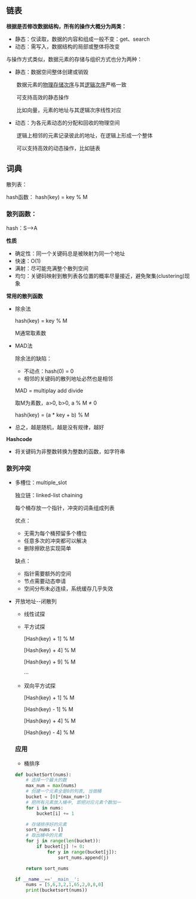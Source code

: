 ## 链表

**根据是否修改数据结构，所有的操作大概分为两类：**

- 静态：仅读取，数据的内容和组成一般不变：get、search
- 动态：需写入，数据结构的局部或整体将改变

与操作方式类似，数据元素的存储与组织方式也分为两种：

- 静态：数据空间整体创建或销毁
  
  ​            数据元素的<u>物理存储次序</u>与其<u>逻辑次序</u>严格一致
  
  ​            可支持高效的静态操作
  
  ​            比如向量，元素的地址与其逻辑次序线性对应

- 动态：为各元素动态的分配和回收的物理空间
  
  ​          逻辑上相邻的元素记录彼此的地址，在逻辑上形成一个整体
  
  ​         可以支持高效的动态操作，比如链表

## 词典

散列表：

hash函数： hash(key) = key % M

### 散列函数：

hash：S-->A

**性质**

- 确定性：同一个关键码总是被映射为同一个地址
- 快速：O(1)
- 满射：尽可能充满整个散列空间
- 均匀：关键码映射到散列表各位置的概率尽量接近，避免聚集(clustering)现象

**常用的散列函数**

- 除余法
  
   hash(key) = key % M
  
  M通常取素数

- MAD法
  
  除余法的缺陷：
  
  - 不动点：hash(0) = 0
  - 相邻的关键码的散列地址必然也是相邻
  
  MAD = multiplay add divide
  
  取M为素数，a>0, b>0, a % M ≠ 0
  
  hash(key) = (a * key + b) % M

- 总之，越是随机，越是没有规律，越好 

**Hashcode**

- 将关键码为非整数转换为整数的函数，如字符串

### 散列冲突

- 多槽位：multiple_slot
  
  独立链：linked-list chaining
  
  每个桶存放一个指针，冲突的词条组成列表
  
  优点：
  
  - 无需为每个桶预留多个槽位
  - 任意多次的冲突都可以解决
  - 删除擦欧总实现简单
  
  缺点：
  
  - 指针需要额外的空间
  - 节点需要动态申请
  - 空间分布未必连续，系统缓存几乎失效

- 开放地址--闭散列
  
  - 线性试探
  
  - 平方试探
    
    [Hash(key) + 1] % M
    
    [Hash(key) + 4] % M
    
    [Hash(key) + 9] % M
    
     ···
  
  - 双向平方试探
    
    [Hash(key) + 1] % M
    
    [Hash(key) - 1] % M
    
    [Hash(key) + 4] % M
    
    [Hash(key) - 4] % M
  
  ### 应用
  
  - 桶排序
  
  ```python
  def bucketSort(nums):
      # 选择一个最大的数
      max_num = max(nums)
      # 创建一个元素全是0的列表, 当做桶
      bucket = [0]*(max_num+1)
      # 把所有元素放入桶中, 即把对应元素个数加一
      for i in nums:
          bucket[i] += 1
  
      # 存储排序好的元素
      sort_nums = []
      # 取出桶中的元素
      for j in range(len(bucket)):
          if bucket[j] != 0:
              for y in range(bucket[j]):
                  sort_nums.append(j)
  
      return sort_nums
  
  if __name__=='__main__':
      nums = [5,6,3,2,1,65,2,0,8,0]
      print(bucketsort(nums))
  ```